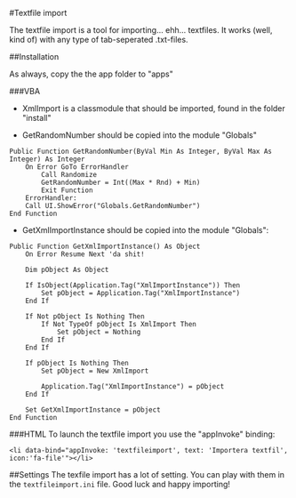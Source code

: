 #Textfile import

The textfile import is a tool for importing... ehh... textfiles. It works (well, kind of) with any type of tab-seperated .txt-files. 

##Installation

As always, copy the the app folder to "apps"

###VBA
- XmlImport is a classmodule that should be imported, found in the folder "install"

- GetRandomNumber should be copied into the module "Globals"

```vba
Public Function GetRandomNumber(ByVal Min As Integer, ByVal Max As Integer) As Integer
    On Error GoTo ErrorHandler
        Call Randomize
        GetRandomNumber = Int((Max * Rnd) + Min)
        Exit Function
    ErrorHandler:
    Call UI.ShowError("Globals.GetRandomNumber")
End Function
```

- GetXmlImportInstance should be copied into the module "Globals":

```vba
Public Function GetXmlImportInstance() As Object
    On Error Resume Next 'da shit!

    Dim pObject As Object
    
    If IsObject(Application.Tag("XmlImportInstance")) Then
        Set pObject = Application.Tag("XmlImportInstance")
    End If
        
    If Not pObject Is Nothing Then
        If Not TypeOf pObject Is XmlImport Then
            Set pObject = Nothing
        End If
    End If
    
    If pObject Is Nothing Then
        Set pObject = New XmlImport
        
        Application.Tag("XmlImportInstance") = pObject
    End If
    
    Set GetXmlImportInstance = pObject
End Function
```

###HTML
To launch the textfile import you use the "appInvoke" binding:

```
<li data-bind="appInvoke: 'textfileimport', text: 'Importera textfil', icon:'fa-file'"></li>   
```

##Settings
The texfile import has a lot of setting. You can play with them in the ```textfileimport.ini``` file.
Good luck and happy importing!